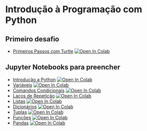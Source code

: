 # Introdução à Programação com Python

## Primeiro desafio
* [Primeiros Passos com Turtle](https://colab.research.google.com/github/filipecalegario/intro-programacao-python/blob/main/ColabTurtlePlus_Primeiros_Passos.ipynb) <a href="https://colab.research.google.com/github/filipecalegario/intro-programacao-python/blob/main/ColabTurtlePlus_Primeiros_Passos.ipynb" target="_blank"><img src="https://colab.research.google.com/assets/colab-badge.svg" alt="Open In Colab"/></a>

## Jupyter Notebooks para preencher

* [Introdução a Python](https://colab.research.google.com/github/filipecalegario/intro-programacao-python/blob/main/03_Intro_Python/Intro_Python_para_preencher.ipynb) <a href="https://colab.research.google.com/github/filipecalegario/intro-programacao-python/blob/main/03_Intro_Python/Intro_Python_para_preencher.ipynb" target="_parent"><img src="https://colab.research.google.com/assets/colab-badge.svg" alt="Open In Colab"/></a>
* [Variáveis](https://colab.research.google.com/github/filipecalegario/intro-programacao-python/blob/main/04_Variaveis_Expressoes_Declaracoes/Variaveis_para_preencher.ipynb) <a href="https://colab.research.google.com/github/filipecalegario/intro-programacao-python/blob/main/04_Variaveis_Expressoes_Declaracoes/Variaveis_para_preencher.ipynb" target="_parent"><img src="https://colab.research.google.com/assets/colab-badge.svg" alt="Open In Colab"/></a>
* [Comandos Condicionais](https://colab.research.google.com/github/filipecalegario/intro-programacao-python/blob/main/05_Comandos_Condicionais/Comandos_condicionais_para_preencher.ipynb) <a href="https://colab.research.google.com/github/filipecalegario/intro-programacao-python/blob/main/05_Comandos_Condicionais/Comandos_condicionais_para_preencher.ipynb" target="_parent"><img src="https://colab.research.google.com/assets/colab-badge.svg" alt="Open In Colab"/></a>
* [Laços de Repetição](https://colab.research.google.com/github/filipecalegario/intro-programacao-python/blob/main/06_Laços/Lacos_Repeticao_para_preencher.ipynb) <a href="https://colab.research.google.com/github/filipecalegario/intro-programacao-python/blob/main/06_Laços/Lacos_Repeticao_para_preencher.ipynb" target="_parent"><img src="https://colab.research.google.com/assets/colab-badge.svg" alt="Open In Colab"/></a>
* [Listas](https://colab.research.google.com/github/filipecalegario/intro-programacao-python/blob/main/07_Listas/Listas_para_preencher.ipynb) <a href="https://colab.research.google.com/github/filipecalegario/intro-programacao-python/blob/main/07_Listas/Listas_para_preencher.ipynb" target="_parent"><img src="https://colab.research.google.com/assets/colab-badge.svg" alt="Open In Colab"/></a>
* [Dicionários](https://colab.research.google.com/github/filipecalegario/intro-programacao-python/blob/main/08_Tuplas_Dicionarios/Dicionarios_para_preencher.ipynb) <a href="https://colab.research.google.com/github/filipecalegario/intro-programacao-python/blob/main/08_Tuplas_Dicionarios/Dicionarios_para_preencher.ipynb" target="_parent"><img src="https://colab.research.google.com/assets/colab-badge.svg" alt="Open In Colab"/></a>
* [Tuplas](https://colab.research.google.com/github/filipecalegario/intro-programacao-python/blob/main/08_Tuplas_Dicionarios/Tuplas_para_preencher.ipynb) <a href="https://colab.research.google.com/github/filipecalegario/intro-programacao-python/blob/main/08_Tuplas_Dicionarios/Tuplas_para_preencher.ipynb" target="_parent"><img src="https://colab.research.google.com/assets/colab-badge.svg" alt="Open In Colab"/></a>
* [Funções](https://colab.research.google.com/github/filipecalegario/intro-programacao-python/blob/main/09_Funcoes/Funcoes_para_preencher.ipynb) <a href="https://colab.research.google.com/github/filipecalegario/intro-programacao-python/blob/main/09_Funcoes/Funcoes_para_preencher.ipynb" target="_parent"><img src="https://colab.research.google.com/assets/colab-badge.svg" alt="Open In Colab"/></a>
* [Pandas](https://colab.research.google.com/github/filipecalegario/intro-programacao-python/blob/main/10_Dados_Visualizacao/Pandas.ipynb) <a href="https://colab.research.google.com/github/filipecalegario/intro-programacao-python/blob/main/10_Dados_Visualizacao/Pandas.ipynb" target="_parent"><img src="https://colab.research.google.com/assets/colab-badge.svg" alt="Open In Colab"/></a>
